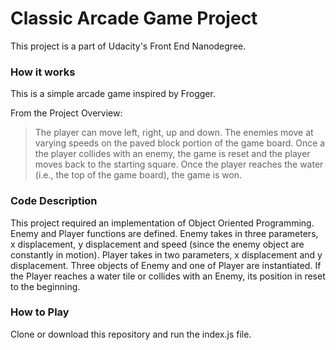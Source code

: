 # Classic Arcade Game Project
This project is a part of Udacity's Front End Nanodegree.

### How it works
This is a simple arcade game inspired by Frogger.

From the Project Overview:

> The player can move left, right, up and down.
> The enemies move at varying speeds on the paved block portion of the game board.
> Once a the player collides with an enemy, the game is reset and the player moves back to the starting square.
> Once the player reaches the water (i.e., the top of the game board), the game is won.


### Code Description
This project required an implementation of Object Oriented Programming.
Enemy and Player functions are defined.
Enemy takes in three parameters, x displacement, y displacement and speed (since the enemy object are constantly in motion).
Player takes in two parameters, x displacement and y displacement.
Three objects of Enemy and one of Player are instantiated.
If the Player reaches a water tile or collides with an Enemy, its position in reset to the beginning.

### How to Play
Clone or download this repository and run the index.js file.
